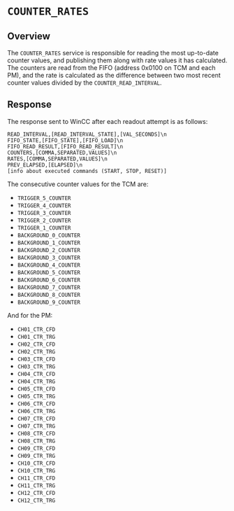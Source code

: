 # `COUNTER_RATES`

## Overview
The `COUNTER_RATES` service is responsible for reading the most up-to-date counter values, and publishing them along with rate values it has calculated. The counters are read from the FIFO (address 0x0100 on TCM and each PM), and the rate is calculated as the difference between two most recent counter values divided by the `COUNTER_READ_INTERVAL`.

## Response
The response sent to WinCC after each readout attempt is as follows:
```
READ_INTERVAL,[READ_INTERVAL_STATE],[VAL_SECONDS]\n
FIFO_STATE,[FIFO_STATE],[FIFO_LOAD]\n
FIFO_READ_RESULT,[FIFO_READ_RESULT]\n
COUNTERS,[COMMA,SEPARATED,VALUES]\n
RATES,[COMMA,SEPARATED,VALUES]\n
PREV_ELAPSED,[ELAPSED]\n
[info about executed commands (START, STOP, RESET)]
```

The consecutive counter values for the TCM are: 
- `TRIGGER_5_COUNTER` 
- `TRIGGER_4_COUNTER` 
- `TRIGGER_3_COUNTER` 
- `TRIGGER_2_COUNTER` 
- `TRIGGER_1_COUNTER`
- `BACKGROUND_0_COUNTER`
- `BACKGROUND_1_COUNTER`
- `BACKGROUND_2_COUNTER`
- `BACKGROUND_3_COUNTER`
- `BACKGROUND_4_COUNTER`
- `BACKGROUND_5_COUNTER`
- `BACKGROUND_6_COUNTER`
- `BACKGROUND_7_COUNTER`
- `BACKGROUND_8_COUNTER`
- `BACKGROUND_9_COUNTER`

And for the PM:
- `CH01_CTR_CFD`
- `CH01_CTR_TRG`
- `CH02_CTR_CFD`
- `CH02_CTR_TRG`
- `CH03_CTR_CFD`
- `CH03_CTR_TRG`
- `CH04_CTR_CFD`
- `CH04_CTR_TRG`
- `CH05_CTR_CFD`
- `CH05_CTR_TRG`
- `CH06_CTR_CFD`
- `CH06_CTR_TRG`
- `CH07_CTR_CFD`
- `CH07_CTR_TRG`
- `CH08_CTR_CFD`
- `CH08_CTR_TRG`
- `CH09_CTR_CFD`
- `CH09_CTR_TRG`
- `CH10_CTR_CFD`
- `CH10_CTR_TRG`
- `CH11_CTR_CFD`
- `CH11_CTR_TRG`
- `CH12_CTR_CFD`
- `CH12_CTR_TRG`

